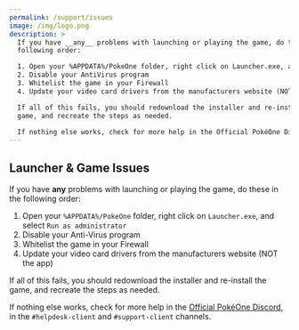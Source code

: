 ```yaml
---
permalink: /support/issues
image: /img/logo.png
description: >
  If you have __any__ problems with launching or playing the game, do these in the
  following order:

  1. Open your %APPDATA%/PokeOne folder, right click on Launcher.exe, and select Run as administrator
  2. Disable your AntiVirus program
  3. Whitelist the game in your Firewall
  4. Update your video card drivers from the manufacturers website (NOT the app)

  If all of this fails, you should redownload the installer and re-install the
  game, and recreate the steps as needed.

  If nothing else works, check for more help in the Official PokéOne Discord, in the #helpdesk-client and #support-client channels.
---
```


## Launcher & Game Issues

If you have __any__ problems with launching or playing the game, do these in the
following order:

1. Open your `%APPDATA%/PokeOne` folder, right click on `Launcher.exe`, and select `Run as administrator`
3. Disable your Anti-Virus program
4. Whitelist the game in your Firewall
5. Update your video card drivers from the manufacturers website (NOT the app)

If all of this fails, you should redownload the installer and re-install the
game, and recreate the steps as needed.

If nothing else works, check for more help in the
[Official PokéOne Discord](https://discord.gg/bNYRTFn), in the
`#helpdesk-client` and `#support-client` channels.
